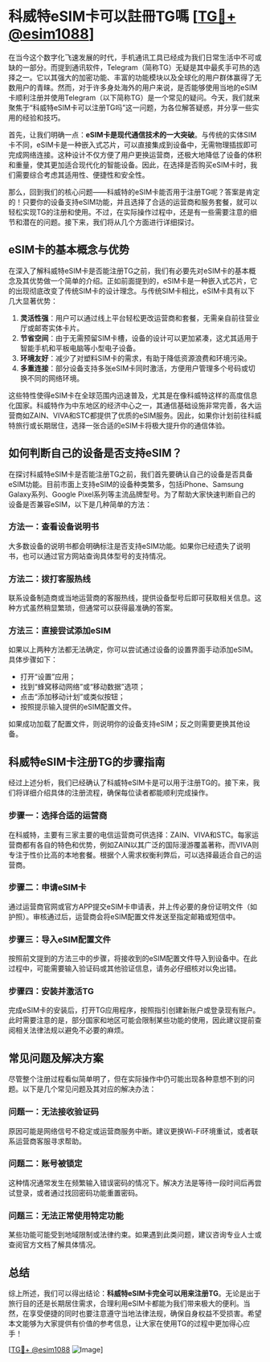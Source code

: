 # 科威特eSIM卡可以註冊TG嗎 [[TG💪+ @esim1088](https://t.me/s/esim1088)]

在当今这个数字化飞速发展的时代，手机通讯工具已经成为我们日常生活中不可或缺的一部分。而提到通讯软件，Telegram（简称TG）无疑是其中最炙手可热的选择之一。它以其强大的加密功能、丰富的功能模块以及全球化的用户群体赢得了无数用户的青睐。然而，对于许多身处海外的用户来说，是否能够使用当地的eSIM卡顺利注册并使用Telegram（以下简称TG）是一个常见的疑问。今天，我们就来聚焦于“科威特eSIM卡可以注册TG吗”这一问题，为各位解答疑惑，并分享一些实用的经验和技巧。

首先，让我们明确一点：**eSIM卡是现代通信技术的一大突破**。与传统的实体SIM卡不同，eSIM卡是一种嵌入式芯片，可以直接集成到设备中，无需物理插拔即可完成网络连接。这种设计不仅方便了用户更换运营商，还极大地降低了设备的体积和重量，使其更加适合现代化的智能设备。因此，在选择是否购买eSIM卡时，我们需要综合考虑其适用性、便捷性和安全性。

那么，回到我们的核心问题——科威特的eSIM卡能否用于注册TG呢？答案是肯定的！只要你的设备支持eSIM功能，并且选择了合适的运营商和服务套餐，就可以轻松实现TG的注册和使用。不过，在实际操作过程中，还是有一些需要注意的细节和潜在的问题。接下来，我们将从几个方面进行详细探讨。

## eSIM卡的基本概念与优势

在深入了解科威特eSIM卡是否能注册TG之前，我们有必要先对eSIM卡的基本概念及其优势做一个简单的介绍。正如前面提到的，eSIM卡是一种嵌入式芯片，它的出现彻底改变了传统SIM卡的设计理念。与传统SIM卡相比，eSIM卡具有以下几大显著优势：

1. **灵活性强**：用户可以通过线上平台轻松更改运营商和套餐，无需亲自前往营业厅或邮寄实体卡片。
2. **节省空间**：由于无需预留SIM卡槽，设备的设计可以更加紧凑，这尤其适用于智能手机和平板电脑等小型电子设备。
3. **环境友好**：减少了对塑料SIM卡的需求，有助于降低资源浪费和环境污染。
4. **多重连接**：部分设备支持多张eSIM卡同时激活，方便用户管理多个号码或切换不同的网络环境。

这些特性使得eSIM卡在全球范围内迅速普及，尤其是在像科威特这样的高度信息化国家。科威特作为中东地区的经济中心之一，其通信基础设施非常完善，各大运营商如ZAIN、VIVA和STC都提供了优质的eSIM服务。因此，如果你计划前往科威特旅行或长期居住，选择一张合适的eSIM卡将极大提升你的通信体验。

## 如何判断自己的设备是否支持eSIM？

在探讨科威特eSIM卡是否能注册TG之前，我们首先要确认自己的设备是否具备eSIM功能。目前市面上支持eSIM的设备种类繁多，包括iPhone、Samsung Galaxy系列、Google Pixel系列等主流品牌型号。为了帮助大家快速判断自己的设备是否兼容eSIM，以下是几种简单的方法：

### 方法一：查看设备说明书
大多数设备的说明书都会明确标注是否支持eSIM功能。如果你已经遗失了说明书，也可以通过官方网站查询具体型号的支持情况。

### 方法二：拨打客服热线
联系设备制造商或当地运营商的客服热线，提供设备型号后即可获取相关信息。这种方式虽然稍显繁琐，但通常可以获得最准确的答案。

### 方法三：直接尝试添加eSIM
如果以上两种方法都无法确定，你可以尝试通过设备的设置界面手动添加eSIM。具体步骤如下：
- 打开“设置”应用；
- 找到“蜂窝移动网络”或“移动数据”选项；
- 点击“添加移动计划”或类似按钮；
- 按照提示输入提供的eSIM配置文件。

如果成功加载了配置文件，则说明你的设备支持eSIM；反之则需要更换其他设备。

## 科威特eSIM卡注册TG的步骤指南

经过上述分析，我们已经确认了科威特eSIM卡是可以用于注册TG的。接下来，我们将详细介绍具体的注册流程，确保每位读者都能顺利完成操作。

### 步骤一：选择合适的运营商
在科威特，主要有三家主要的电信运营商可供选择：ZAIN、VIVA和STC。每家运营商都有各自的特色和优势，例如ZAIN以其广泛的国际漫游覆盖著称，而VIVA则专注于性价比高的本地套餐。根据个人需求权衡利弊后，可以选择最适合自己的运营商。

### 步骤二：申请eSIM卡
通过运营商官网或官方APP提交eSIM卡申请表，并上传必要的身份证明文件（如护照）。审核通过后，运营商会将eSIM配置文件发送至指定邮箱或短信中。

### 步骤三：导入eSIM配置文件
按照前文提到的方法三中的步骤，将接收到的eSIM配置文件导入到设备中。在此过程中，可能需要输入验证码或其他验证信息，请务必仔细核对以免出错。

### 步骤四：安装并激活TG
完成eSIM卡的安装后，打开TG应用程序，按照指引创建新账户或登录现有账户。此时需要注意的是，部分国家和地区可能会限制某些功能的使用，因此建议提前查阅相关法律法规以避免不必要的麻烦。

## 常见问题及解决方案

尽管整个注册过程看似简单明了，但在实际操作中仍可能出现各种意想不到的问题。以下是几个常见问题及其对应的解决办法：

### 问题一：无法接收验证码
原因可能是网络信号不稳定或运营商服务中断。建议更换Wi-Fi环境重试，或者联系运营商客服寻求帮助。

### 问题二：账号被锁定
这种情况通常发生在频繁输入错误密码的情况下。解决方法是等待一段时间后再尝试登录，或者通过找回密码功能重置密码。

### 问题三：无法正常使用特定功能
某些功能可能受到地域限制或法律约束。如果遇到此类问题，建议咨询专业人士或查阅官方文档了解具体情况。

## 总结

综上所述，我们可以得出结论：**科威特eSIM卡完全可以用来注册TG**。无论是出于旅行目的还是长期居住需求，合理利用eSIM卡都能为我们带来极大的便利。当然，在享受便捷的同时也要注意遵守当地法律法规，确保自身权益不受损害。希望本文能够为大家提供有价值的参考信息，让大家在使用TG的过程中更加得心应手！

[[TG💪+ @esim1088](https://t.me/s/esim1088) ![Image](https://i.postimg.cc/4NQfJmqS/Snipaste-2025-05-13-00-14-12.png)]